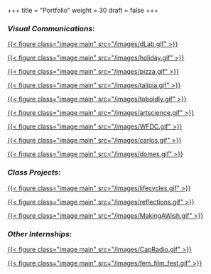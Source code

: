 +++
title = "Portfolio"
weight = 30
draft = false
+++
 ### *Visual Communications*:
  
 <a href="https://youtu.be/84AcuTMEnMI" title="D-Lab">{{< figure class="image main" src="/images/dLab.gif" >}}</a>

 <a href="https://www.youtube.com/watch?v=9NyJGfnRDdM" title="Happy Holidays from UC Davis">{{< figure class="image main" src="/images/holiday.gif" >}}</a>

 <a href="https://www.youtube.com/watch?v=IFrdVr_p7NY&list=PLslgisHe5tBOupT4tpNT4NbevnfDrhq_K&index=13" title="Pay It Forward">{{< figure class="image main" src="/images/pizza.gif" >}}</a>

 <a href="https://www.youtube.com/watch?v=Oz3EB5AUpQA" title="Tilapia Fish Skins">{{< figure class="image main" src="/images/talipia.gif" >}}</a>

 <a href="https://youtu.be/7qhanXEL-bM" title="To Boldly Go">{{< figure class="image main" src="/images/toboldly.gif" >}}</a>

 <a href="https://www.youtube.com/watch?v=G2jCrcKiqVE&list=PLslgisHe5tBOupT4tpNT4NbevnfDrhq_K" title="When Science Meets Art">{{< figure class="image main" src="/images/artscience.gif" >}}</a>

 <a href="https://www.youtube.com/watch?v=YHhaxSQRKz8" title="World Food Day Challenge">{{< figure class="image main" src="/images/WFDC.gif" >}}</a>

 <a href="https://www.youtube.com/watch?v=-1iNIgx4tiY" title="A Day in the Life of Carlos Orozco">{{< figure class="image main" src="/images/carlos.gif" >}}</a>

 <a href="https://www.youtube.com/watch?v=SWGpmn4svDg&list=PLslgisHe5tBOupT4tpNT4NbevnfDrhq_K&index=11" title="Domie Dinners">{{< figure class="image main" src="/images/domes.gif" >}}</a>

### *Class Projects*:

 <a href="https://vimeo.com/158869106" title="Life Cycles">{{< figure class="image main" src="/images/lifecycles.gif" >}}</a>

 <a href="https://vimeo.com/215486369" title="Reflexive Reflections">{{< figure class="image main" src="/images/reflections.gif" >}}</a>
 
 <a href="https://vimeo.com/264720798" title="Making A Wish">{{< figure class="image main" src="/images/MakingAWish.gif" >}}</a>

### *Other Internships*:

 <a href="https://youtu.be/AgL8Pepp61E" title="Capital Public Radio, Place and Privilege">{{< figure class="image main" src="/images/CapRadio.gif" >}}</a>

 <a href="https://vimeo.com/201980723" title="Davis Feminist Film Festival Trailer">{{< figure class="image main" src="/images/fem_film_fest.gif" >}}</a>


